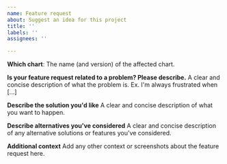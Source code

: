 ```yaml
---
name: Feature request
about: Suggest an idea for this project
title: ''
labels: ''
assignees: ''

---
```


**Which chart**:
The name (and version) of the affected chart.

**Is your feature request related to a problem? Please describe.**
A clear and concise description of what the problem is. Ex. I'm always frustrated when [...]

**Describe the solution you'd like**
A clear and concise description of what you want to happen.

**Describe alternatives you've considered**
A clear and concise description of any alternative solutions or features you've considered.

**Additional context**
Add any other context or screenshots about the feature request here.